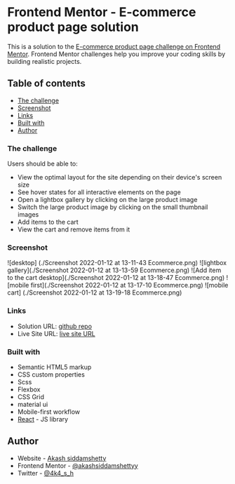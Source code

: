 # Frontend Mentor - E-commerce product page solution

This is a solution to the [E-commerce product page challenge on Frontend Mentor](https://www.frontendmentor.io/challenges/ecommerce-product-page-UPsZ9MJp6). Frontend Mentor challenges help you improve your coding skills by building realistic projects.

## Table of contents
  - [The challenge](#the-challenge)
  - [Screenshot](#screenshot)
  - [Links](#links)
  - [Built with](#built-with)
  - [Author](#author)

### The challenge

Users should be able to:

- View the optimal layout for the site depending on their device's screen size
- See hover states for all interactive elements on the page
- Open a lightbox gallery by clicking on the large product image
- Switch the large product image by clicking on the small thumbnail images
- Add items to the cart
- View the cart and remove items from it

### Screenshot
![desktop] (./Screenshot 2022-01-12 at 13-11-43 Ecommerce.png)
![lightbox gallery](./Screenshot 2022-01-12 at 13-13-59 Ecommerce.png)
![Add item to the cart desktop](./Screenshot 2022-01-12 at 13-18-47 Ecommerce.png)
![mobile first](./Screenshot 2022-01-12 at 13-17-10 Ecommerce.png)
![mobile cart] (./Screenshot 2022-01-12 at 13-19-18 Ecommerce.png)

### Links

- Solution URL: [github repo](https://github.com/akashsiddamshetty/ecommerceTemplate)
- Live Site URL: [live site URL](https://akashsiddamshettyecommmertemplate.netlify.app/)

### Built with

- Semantic HTML5 markup
- CSS custom properties
- Scss 
- Flexbox
- CSS Grid
- material ui
- Mobile-first workflow
- [React](https://reactjs.org/) - JS library


## Author

- Website - [Akash siddamshetty](https://github.com/akashsiddamshetty)
- Frontend Mentor - [@akashsiddamshettyy](https://www.frontendmentor.io/profile/akashsiddamshetty)
- Twitter - [@4k4_s_h](https://twitter.com/4k4_s_h)
